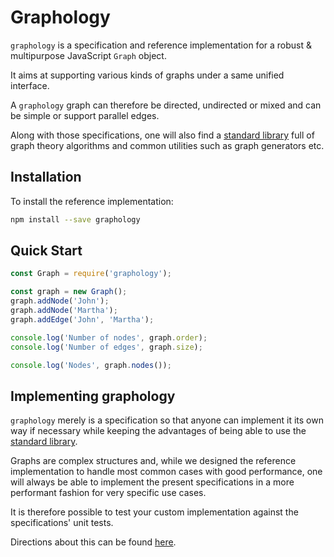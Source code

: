 # Graphology

`graphology` is a specification and reference implementation for a robust & multipurpose JavaScript `Graph` object.

It aims at supporting various kinds of graphs under a same unified interface.

A `graphology` graph can therefore be directed, undirected or mixed and can be simple or support parallel edges.

Along with those specifications, one will also find a [standard library](standard-library.md) full of graph theory algorithms and common utilities such as graph generators etc.

## Installation

To install the reference implementation:

```bash
npm install --save graphology
```

## Quick Start

```js
const Graph = require('graphology');

const graph = new Graph();
graph.addNode('John');
graph.addNode('Martha');
graph.addEdge('John', 'Martha');

console.log('Number of nodes', graph.order);
console.log('Number of edges', graph.size);

console.log('Nodes', graph.nodes());
```

## Implementing graphology

`graphology` merely is a specification so that anyone can implement it its own way if necessary while keeping the advantages of being able to use the [standard library](standard-library.md).

Graphs are complex structures and, while we designed the reference implementation to handle most common cases with good performance, one will always be able to implement the present specifications in a more performant fashion for very specific use cases.

It is therefore possible to test your custom implementation against the specifications' unit tests.

Directions about this can be found [here](unittests.md).

